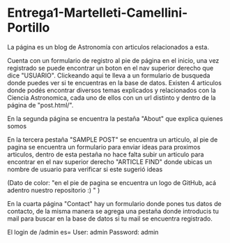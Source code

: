 # Entrega1-Martelleti-Camellini-Portillo

La página es un blog de Astronomía con articulos relacionados a esta.

Cuenta con un formulario de registro al pie de página en el inicio, una vez registrado se puede encontrar un boton en el nav superior derecho que dice "USUARIO". 
Clickeando aqui te lleva a un formulario de busqueda donde puedes ver si te encuentras en la base de datos.
Existen 4 articulos donde podés encontrar diversos temas explicados y relacionados con la Ciencia Astronomica, cada uno de ellos con un url distinto y dentro de la página de "post.html/".

En la segunda página se encuentra la pestaña "About" que explica quienes somos

En la tercera pestaña "SAMPLE POST" se encuentra un articulo, al pie de pagina se encuentra un formulario para enviar ideas para proximos articulos, dentro de esta pestaña no hace falta subir un articulo para encontrar en el nav superior derecho "ARTICLE FIND" donde ubicas un nombre de usuario para verificar si este sugerió ideas

(Dato de color: "en el pie de pagina se encuentra un logo de GitHub, acá adentro nuestro repositorio :) " )

En la cuarta página "Contact" hay un formulario donde pones tus datos de contacto, de la misma manera se agrega una pestaña donde introducis tu mail para buscar en la base de datos si tu mail se encuentra registrado.


El login de /admin es=  User: admin    Password: admin
